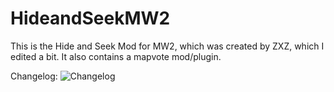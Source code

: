 # HideandSeekMW2
This is the Hide and Seek Mod for MW2, which was created by ZXZ, which I edited a bit.
It also contains a mapvote mod/plugin.

Changelog:
![Changelog](https://github.com/Zeromix9/HideandSeekMW2/assets/21269784/30b094ca-1148-4456-9153-b64d715fd5e5)
